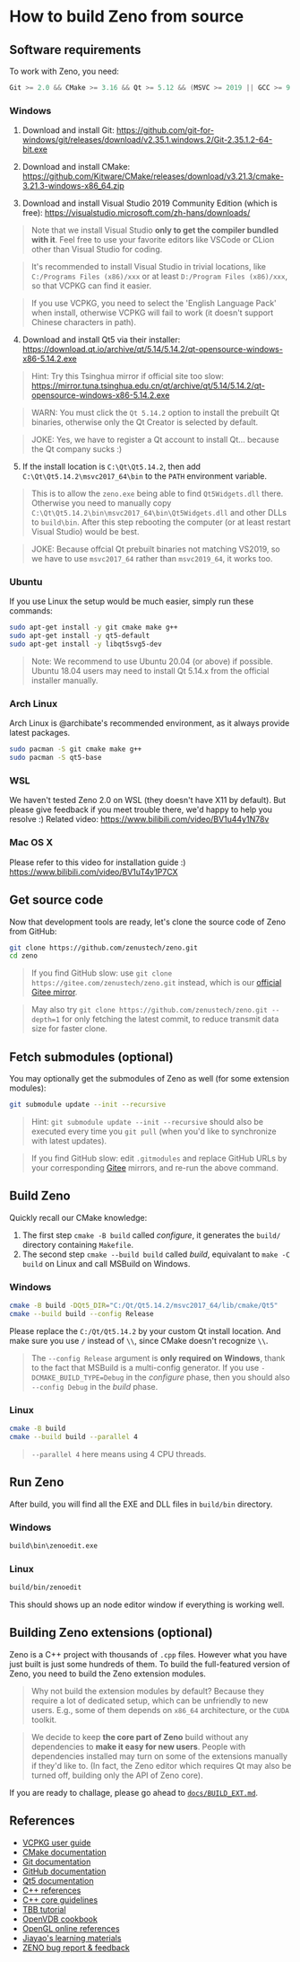 # How to build Zeno from source

## Software requirements

To work with Zeno, you need:

```cpp
Git >= 2.0 && CMake >= 3.16 && Qt >= 5.12 && (MSVC >= 2019 || GCC >= 9 || Clang >= 11) && (Windows || Linux) && 64bit
```

### Windows

1. Download and install Git: https://github.com/git-for-windows/git/releases/download/v2.35.1.windows.2/Git-2.35.1.2-64-bit.exe

2. Download and install CMake: https://github.com/Kitware/CMake/releases/download/v3.21.3/cmake-3.21.3-windows-x86_64.zip

3. Download and install Visual Studio 2019 Community Edition (which is free): https://visualstudio.microsoft.com/zh-hans/downloads/

> Note that we install Visual Studio **only to get the compiler bundled with it**. Feel free to use your favorite editors like VSCode or CLion other than Visual Studio for coding.

> It's recommended to install Visual Studio in trivial locations, like `C:/Programs Files (x86)/xxx` or at least `D:/Program Files (x86)/xxx`, so that VCPKG can find it easier.

> If you use VCPKG, you need to select the 'English Language Pack' when install, otherwise VCPKG will fail to work (it doesn't support Chinese characters in path).

4. Download and install Qt5 via their installer: https://download.qt.io/archive/qt/5.14/5.14.2/qt-opensource-windows-x86-5.14.2.exe

> Hint: Try this Tsinghua mirror if official site too slow: https://mirror.tuna.tsinghua.edu.cn/qt/archive/qt/5.14/5.14.2/qt-opensource-windows-x86-5.14.2.exe

> WARN: You must click the `Qt 5.14.2` option to install the prebuilt Qt binaries, otherwise only the Qt Creator is selected by default.

> JOKE: Yes, we have to register a Qt account to install Qt... because the Qt company sucks :)

5. If the install location is `C:\Qt\Qt5.14.2`, then add `C:\Qt\Qt5.14.2\msvc2017_64\bin` to the `PATH` environment variable.

> This is to allow the `zeno.exe` being able to find `Qt5Widgets.dll` there. Otherwise you need to manually copy `C:\Qt\Qt5.14.2\bin\msvc2017_64\bin\Qt5Widgets.dll` and other DLLs to `build\bin`. After this step rebooting the computer (or at least restart Visual Studio) would be best.

> JOKE: Because offcial Qt prebuilt binaries not matching VS2019, so we have to use `msvc2017_64` rather than `msvc2019_64`, it works too.

### Ubuntu

If you use Linux the setup would be much easier, simply run these commands:

```bash
sudo apt-get install -y git cmake make g++
sudo apt-get install -y qt5-default
sudo apt-get install -y libqt5svg5-dev
```

> Note: We recommend to use Ubuntu 20.04 (or above) if possible. Ubuntu 18.04 users may need to install Qt 5.14.x from the official installer manually.

### Arch Linux

Arch Linux is @archibate's recommended environment, as it always provide latest packages.

```bash
sudo pacman -S git cmake make g++
sudo pacman -S qt5-base
```

### WSL

We haven't tested Zeno 2.0 on WSL (they doesn't have X11 by default). But please give feedback if you meet trouble there, we'd happy to help you resolve :) Related video: https://www.bilibili.com/video/BV1u44y1N78v

### Mac OS X

Please refer to this video for installation guide :) https://www.bilibili.com/video/BV1uT4y1P7CX

## Get source code

Now that development tools are ready, let's clone the source code of Zeno from GitHub:

```bash
git clone https://github.com/zenustech/zeno.git
cd zeno
```

> If you find GitHub slow: use `git clone https://gitee.com/zenustech/zeno.git` instead, which is our [official Gitee mirror](https://gitee.com/zenustech/zeno).

> May also try `git clone https://github.com/zenustech/zeno.git --depth=1` for only fetching the latest commit, to reduce transmit data size for faster clone.

## Fetch submodules (optional)

You may optionally get the submodules of Zeno as well (for some extension modules):

```bash
git submodule update --init --recursive
```

> Hint: `git submodule update --init --recursive` should also be executed every time you `git pull` (when you'd like to synchronize with latest updates).

> If you find GitHub slow: edit `.gitmodules` and replace GitHub URLs by your corresponding [Gitee](https://gitee.com) mirrors, and re-run the above command.

## Build Zeno

Quickly recall our CMake knowledge:

1. The first step `cmake -B build` called *configure*, it generates the `build/` directory containing `Makefile`.
2. The second step `cmake --build build` called *build*, equivalant to `make -C build` on Linux and call MSBuild on Windows.

### Windows

```bash
cmake -B build -DQt5_DIR="C:/Qt/Qt5.14.2/msvc2017_64/lib/cmake/Qt5"
cmake --build build --config Release
```

Please replace the `C:/Qt/Qt5.14.2` by your custom Qt install location. And make sure you use `/` instead of `\\`, since CMake doesn't recognize `\\`.

> The `--config Release` argument is **only required on Windows**, thank to the fact that MSBuild is a multi-config generator.
> If you use `-DCMAKE_BUILD_TYPE=Debug` in the *configure* phase, then you should also `--config Debug` in the *build* phase.

### Linux

```bash
cmake -B build
cmake --build build --parallel 4
```

> `--parallel 4` here means using 4 CPU threads.

## Run Zeno

After build, you will find all the EXE and DLL files in `build/bin` directory.

### Windows

```cmd
build\bin\zenoedit.exe
```

### Linux

```bash
build/bin/zenoedit
```

This should shows up an node editor window if everything is working well.

## Building Zeno extensions (optional)

Zeno is a C++ project with thousands of `.cpp` files. However what you have just built is just some
hundreds of them. To build the full-featured version of Zeno, you need to build the Zeno extension modules.

> Why not build the extension modules by default? Because they require a lot of dedicated setup, which can
> be unfriendly to new users. E.g., some of them depends on `x86_64` architecture, or the `CUDA` toolkit.

> We decide to keep **the core part of Zeno** build without any dependencies to **make it easy for new users**.
> People with dependencies installed may turn on some of the extensions manually if they'd like to.
> (In fact, the Zeno editor which requires Qt may also be turned off, building only the API of Zeno core).

If you are ready to challage, please go ahead to [`docs/BUILD_EXT.md`](docs/BUILD_EXT.md).

## References

- [VCPKG user guide](https://github.com/microsoft/vcpkg/blob/master/README_zh_CN.md)
- [CMake documentation](https://cmake.org/cmake/help/latest/)
- [Git documentation](https://git-scm.com/doc)
- [GitHub documentation](https://docs.github.com/en)
- [Qt5 documentation](https://doc.qt.io/qt-5/)
- [C++ references](https://en.cppreference.com/w/)
- [C++ core guidelines](https://isocpp.github.io/CppCoreGuidelines/CppCoreGuidelines)
- [TBB tutorial](https://www.inf.ed.ac.uk/teaching/courses/ppls/TBBtutorial.pdf)
- [OpenVDB cookbook](https://www.openvdb.org/documentation/doxygen/codeExamples.html)
- [OpenGL online references](http://docs.gl)
- [Jiayao's learning materials](https://github.com/jiayaozhang/OpenVDB_and_TBB)
- [ZENO bug report & feedback](https://github.com/zenustech/zeno/issues)
